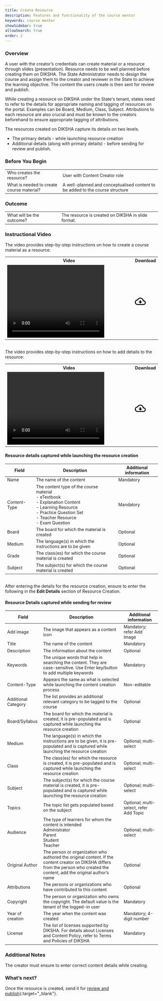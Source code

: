 ```yaml
---
title: Create Resource
description: Features and functionality of the course mentor
keywords: course mentor
showSidebar: true
allowSearch: true
order: 2
---
```


### Overview

A user with the creator’s credentials can create material or a resource through slides (presentation). Resource needs to be well planned before creating them on DIKSHA. The State Administrator needs to design the course and assign them to the creator and reviewer in the State to achieve the learning objective. The content the users create is then sent for review and publish.  

While creating a resource on DIKSHA under the State's tenant, states need to refer to the details for appropriate naming and tagging of resources on the portal. Examples can be Board, Medium, Class, Subject. Attributions to each resource are also crucial and must be known to the creators beforehand to ensure appropriate tagging of attributions.  

The resources created on DIKSHA capture its details on two levels. 
 - The primary details - while launching resource creation 
 - Additional details (along with primary details) - before sending for review and publish. 



### Before You Begin

<table>
  <tr>
    <td>Who creates the resource?</td>   
   <td>User with Content Creator role</td>
   </tr>
   <tr>
  <td>What is needed to create course material?</td> 
  <td>A well-planned and conceptualised content to be added to the course structure</td>
  </tr>
</table>


### Outcome

<table>
 <tr>
    <td>What will be the outcome?</td>
    <td>The resource is created on DIKSHA in slide format.</td>
  </tr>
</table>

### Instructional Video

The video provides step-by-step instructions on how to create a course material as a resource:

<table>
<tr>
   <th style="width:85%;">Video</th>
    <th style="width:15%;">Download</th>
  </tr>
  <tr>
    <td><video width="320" height="240" controls><source src="../video/create-resource.mp4" type="video/mp4"></video></td>
    <td class="text-center"><a href="../video/create-resource.mp4" download><img src="../../../assets/imgs/icons/outline_cloud_download.png"></a></td>
    </tr>
</table>

<br>The video provides step-by-step instructions on how to add details to the resource:

<table>
<tr>
   <th style="width:85%;">Video</th>
    <th style="width:15%;">Download</th>
  </tr>
  <tr>
    <td><video width="320" height="240" controls><source src="../video/adding-details-resource.mp4" type="video/mp4"></video></td>
    <td class="text-center"><a href="../video/adding-details-resource.mp4" download><img src="../../../assets/imgs/icons/outline_cloud_download.png"></a></td>
    </tr>
</table>

#### Resource details captured while launching the resource creation 

| Field           | Description        | Additional information     |
|-----------------|--------------------|----------------------|
| Name            | The name of the content         | Mandatory    |
| Content-Type    | The content type of the course material <br>- eTextbook   <br>- Explanation Content <br> - Learning Resource <br>- Practice Question Set  <br> - Teacher Resource <br> - Exam Question  | Mandatory      |
| Board           | The board for which the material is created    | Optional  |
| Medium          | The language(s) in which the instructions are to be given | Optional |
| Grade           | The class(es) for which the course material is created   | Optional  |
| Subject         | The subject(s) for which the course material is created | Optional   |


<br> After entering the details for the resource creation, ensure to enter the following in the **Edit Details** section of Resource Creation.


#### Resource Details captured while sending for review

| Field           | Description        | Additional information     |
|-----------------|--------------------|----------------------|
| Add image       | The image that appears as a content icon | Mandatory; refer Add Image |
| Title           | The name of the content | Mandatory |
| Description     | The information about the content | Optional |
| Keywords | The unique words that help in searching the content. They are case-sensitive. Use Enter key/button to add multiple keywords | Mandatory |
| Content-Type | Appears the same as what is selected while launching the content creation process | Non-editable |
| Additional Category | The list provides an additional relevant category to be tagged to the course | Optional |
| Board/Syllabus | The board for which the material is created, it is pre-populated and is captured while launching the resource creation | Optional  |
| Medium | The language(s) in which the instructions are to be given, it is pre-populated and is captured while launching the resource creation | Optional; multi-select |
| Class | The class(es) for which the resource is created, it is pre-populated and is captured while launching the resource creation | Optional; multi-select | 
| Subject | The subject(s) for which the course material is created, it is pre-populated and is captured while launching the resource creation | Optional; multi-select |
| Topics | The topic list gets populated based on the subject | Optional; multi-select, refer Add Topic | 
| Audience | The type of learners for whom the content is intended <br> Administrator <br> Parent <br> Student <br> Teacher | Optional; multi-select | 
| Original Author | The person or organization who authored the original content. If the content creator on DIKSHA differs from the person who created the content, add the original author’s name | Optional |
| Attributions | The persons or organizations who have contributed to this content | Optional |
| Copyright | The person or organization who owns the copyright. The default value is the tenant of the logged-in user | Mandatory |
| Year of creation | The year when the content was created | Mandatory; 4-digit number |
| License | The list of licenses supported by DIKSHA. For details about Licenses and Content Policy, refer to Terms and Policies of DIKSHA | Mandatory |



### Additional Notes

The creator must ensure to enter correct content details while creating.
 

### What’s next?  

Once the resource is created, send it for [review and publish](./review-publish-course-content.html){:target="_blank"}.

